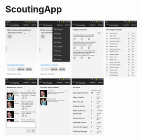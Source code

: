 ScoutingApp
===========

<img src="screenshots/1.png" height="20%" width="20%" />

<img src="screenshots/2.png" height="20%" width="20%" />

<img src="screenshots/3.png" height="20%" width="20%" />

<img src="screenshots/4.png" height="20%" width="20%" />

<img src="screenshots/5.png" height="20%" width="20%" />

<img src="screenshots/6.png" height="20%" width="20%" />

<img src="screenshots/7.png" height="20%" width="20%" />
